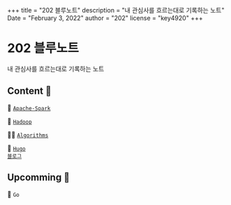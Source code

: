 +++
title = "202 블루노트"
description = "내 관심사를 흐르는대로 기록하는 노트"
Date = "February 3, 2022" 
author = "202"
license = "key4920"
+++

<!--more-->

# 202 블루노트

내 관심사를 흐르는대로 기록하는 노트

## Content <span class="nowrap"><span class="emojify">🌼</span> </span>

<span class="nowrap"><span class="emojify">🐥</span> <code>[Apache-Spark](http://key4920.github.io/categories/Apache-Spark/)</code></span>

<span class="nowrap"><span class="emojify">🐘</span> <code>[Hadoop](http://key4920.github.io/categories/Hadoop/)</code></span>

<span class="nowrap"><span class="emojify">💪🏼</span> <code>[Algorithms](http://key4920.github.io/categories/ETC/Algorithms/)</code></span>

<span class="nowrap"><span class="emojify">🐹</span> <code>[Hugo 블로그](http://key4920.github.io/categories/ETC/Hugo/)</code></span>

## Upcomming <span class="nowrap"><span class="emojify">🌸</span> </span>

<span class="nowrap"><span class="emojify">🐳</span> <code>Go</code></span>
